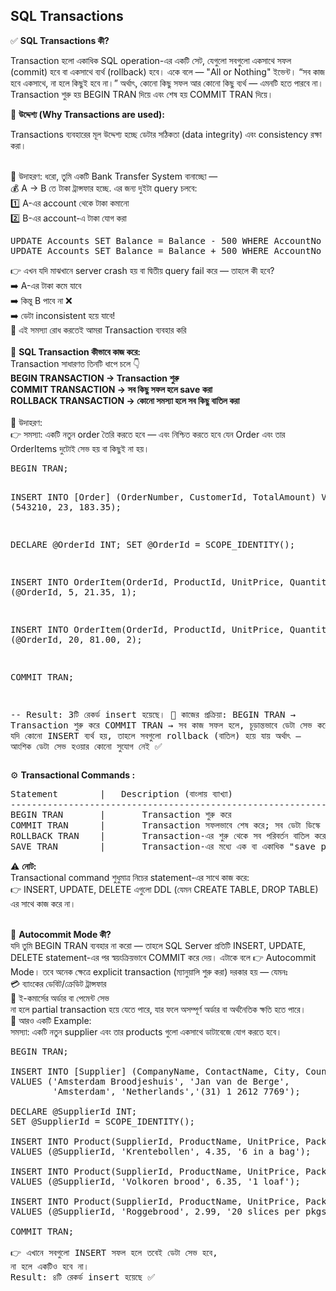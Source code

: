 ## SQL Transactions 

✅ <b>SQL Transactions  কী? </b> <br> 

<p>Transaction হলো একাধিক SQL operation-এর একটি সেট, যেগুলো সবগুলো একসাথে সফল (commit) হবে বা একসাথে ব্যর্থ (rollback) হবে। একে বলে — "All or Nothing" ইভেন্ট। “সব কাজ হবে একসাথে, না হলে কিছুই হবে না।”
অর্থাৎ, কোনো কিছু সফল আর কোনো কিছু ব্যর্থ — এমনটি হতে পারবে না। Transaction শুরু হয় BEGIN TRAN দিয়ে এবং শেষ হয় COMMIT TRAN দিয়ে। </p>

🎯 <b>উদ্দেশ্য (Why Transactions are used): </b> <br> 
<p>Transactions ব্যবহারের মূল উদ্দেশ্য হচ্ছে ডেটার সঠিকতা (data integrity) এবং consistency রক্ষা করা।</p> <br> 
🔸 উদাহরণ: 
ধরো, তুমি একটি Bank Transfer System বানাচ্ছো — <br> 
💰 A → B তে টাকা ট্রান্সফার হচ্ছে. এর জন্য দুইটা query চলবে: <br> 
1️⃣ A-এর account থেকে টাকা কমানো <br> 
2️⃣ B-এর account-এ টাকা যোগ করা <br> 
<pre>
UPDATE Accounts SET Balance = Balance - 500 WHERE AccountNo = 'A';
UPDATE Accounts SET Balance = Balance + 500 WHERE AccountNo = 'B';
</pre>
👉 এখন যদি মাঝখানে server crash হয় বা দ্বিতীয় query fail করে — তাহলে কী হবে? <br>
➡️ A-এর টাকা কমে যাবে <br>
➡️ কিন্তু B পাবে না ❌ <br>
➡️ ডেটা inconsistent হয়ে যাবে! <br>
💪 এই সমস্যা রোধ করতেই আমরা Transaction ব্যবহার করি <br> <br> 
🧠 <b>SQL Transaction কীভাবে কাজ করে: </b>  <br> 
Transaction সাধারণত তিনটি ধাপে চলে 👇 <br> 
<b>BEGIN TRANSACTION → Transaction শুরু </b> <br> 
<b>COMMIT TRANSACTION → সব কিছু সফল হলে save করা </b> <br> 
<b>ROLLBACK TRANSACTION → কোনো সমস্যা হলে সব কিছু বাতিল করা </b>   <br> 

<br>
🎯 উদাহরণ: <br> 
👉 সমস্যা: একটি নতুন order তৈরি করতে হবে — এবং নিশ্চিত করতে হবে যেন Order এবং তার OrderItems দুটোই সেভ হয় বা কিছুই না হয়। <br> 
<pre>
BEGIN TRAN;

INSERT INTO [Order] (OrderNumber, CustomerId, TotalAmount)
VALUES (543210, 23, 183.35);

DECLARE @OrderId INT;
SET @OrderId = SCOPE_IDENTITY();

INSERT INTO OrderItem(OrderId, ProductId, UnitPrice, Quantity)
VALUES (@OrderId, 5, 21.35, 1);

INSERT INTO OrderItem(OrderId, ProductId, UnitPrice, Quantity)
VALUES (@OrderId, 20, 81.00, 2);

COMMIT TRAN;

-- Result:
    3টি রেকর্ড insert হয়েছে।
🧠 কাজের প্রক্রিয়া:
    BEGIN TRAN → Transaction শুরু করে
    COMMIT TRAN → সব কাজ সফল হলে, চূড়ান্তভাবে ডেটা সেভ করে
    যদি কোনো INSERT ব্যর্থ হয়, তাহলে সবগুলো rollback (বাতিল) হয়ে যায়
    অর্থাৎ — আংশিক ডেটা সেভ হওয়ার কোনো সুযোগ নেই ✅
</pre>
⚙️ <b>Transactional Commands : </b> 
<pre>
Statement	     |   Description (বাংলায় ব্যাখ্যা)
------------------------------------------------------------------------------------------------------------------------------------
BEGIN TRAN	     |       Transaction শুরু করে
COMMIT TRAN	     |       Transaction সফলভাবে শেষ করে; সব ডেটা ডিস্কে সেভ করে
ROLLBACK TRAN	 |       Transaction-এর শুরু থেকে সব পরিবর্তন বাতিল করে
SAVE TRAN	     |       Transaction-এর মধ্যে এক বা একাধিক "save point" তৈরি করে, যেখানে কোনো সমস্যা হলে ওই পয়েন্ট পর্যন্ত ফিরে যাওয়া যায়
</pre> 

⚠️ <b>নোট: </b> <br>
Transactional command শুধুমাত্র নিচের statement-এর সাথে কাজ করে: <br> 
👉 INSERT, UPDATE, DELETE এগুলো DDL (যেমন CREATE TABLE, DROP TABLE) এর সাথে কাজ করে না। <br>  <br>


🔁 <b>Autocommit Mode কী? </b> <br> 
যদি তুমি BEGIN TRAN ব্যবহার না করো — তাহলে SQL Server প্রতিটি INSERT, UPDATE, DELETE statement-এর পর স্বয়ংক্রিয়ভাবে COMMIT করে দেয়।
এটাকে বলে 👉 Autocommit Mode।
তবে অনেক ক্ষেত্রে explicit transaction (ম্যানুয়ালি শুরু করা) দরকার হয় —
যেমনঃ <br> 
💳 ব্যাংকের ডেবিট/ক্রেডিট ট্রান্সফার <br> 
🛒 ই-কমার্সের অর্ডার বা পেমেন্ট সেভ <br> 
না হলে partial transaction হয়ে যেতে পারে, যার ফলে অসম্পূর্ণ অর্ডার বা অর্থনৈতিক ক্ষতি হতে পারে। <br> 
🧩 আরও একটি Example: <br> 
সমস্যা:
একটি নতুন supplier এবং তার products গুলো একসাথে ডাটাবেজে যোগ করতে হবে। <br> 
<pre>
BEGIN TRAN;

INSERT INTO [Supplier] (CompanyName, ContactName, City, Country, Phone)
VALUES ('Amsterdam Broodjeshuis', 'Jan van de Berge',
        'Amsterdam', 'Netherlands','(31) 1 2612 7769');

DECLARE @SupplierId INT;
SET @SupplierId = SCOPE_IDENTITY();

INSERT INTO Product(SupplierId, ProductName, UnitPrice, Package)
VALUES (@SupplierId, 'Krentebollen', 4.35, '6 in a bag');

INSERT INTO Product(SupplierId, ProductName, UnitPrice, Package)
VALUES (@SupplierId, 'Volkoren brood', 6.35, '1 loaf');

INSERT INTO Product(SupplierId, ProductName, UnitPrice, Package)
VALUES (@SupplierId, 'Roggebrood', 2.99, '20 slices per pkgs');

COMMIT TRAN;
    
👉 এখানে সবগুলো INSERT সফল হলে তবেই ডেটা সেভ হবে,
না হলে একটিও হবে না।
Result: ৪টি রেকর্ড insert হয়েছে ✅
</pre>







